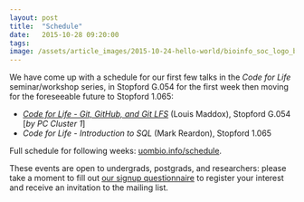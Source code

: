 ```yaml
---
layout: post
title:  "Schedule"
date:   2015-10-28 09:20:00
tags: 
image: /assets/article_images/2015-10-24-hello-world/bioinfo_soc_logo_banner.jpg
---
```


We have come up with a schedule for our first few talks in the _Code for Life_ seminar/workshop series, in Stopford G.054 for the first week then moving for the foreseeable future to Stopford 1.065:

* [_Code for Life - Git, GitHub, and Git LFS_](https://www.facebook.com/events/857217957729738/) (Louis Maddox), Stopford G.054 [_by PC Cluster 1_]
* _Code for Life - Introduction to SQL_ (Mark Reardon), Stopford 1.065

Full schedule for following weeks: [uombio.info/schedule](http://uombio.info/schedule/).

These events are open to undergrads, postgrads, and researchers: please take a moment to fill out [our signup questionnaire](http://uombio.info/join) to register your interest and receive an invitation to the mailing list.
